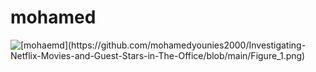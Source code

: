 <html>
  <h1> mohamed </h1>
  
  
  <img scr= "Figure_1.png" alt='[mohaemd](https://github.com/mohamedyounies2000/Investigating-Netflix-Movies-and-Guest-Stars-in-The-Office/blob/main/Figure_1.png)'>
  </html>
